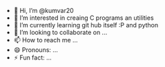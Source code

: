 - 👋 Hi, I’m @kumvar20
- 👀 I’m interested in creaing C programs an utilities
- 🌱 I’m currently learning git hub itself :P and python
- 💞️ I’m looking to collaborate on ...
- 📫 How to reach me ...
- 😄 Pronouns: ...
- ⚡ Fun fact: ...

<!---
kumvar20/kumvar20 is a ✨ special ✨ repository because its `README.md` (this file) appears on your GitHub profile.
You can click the Preview link to take a look at your changes.
--->
